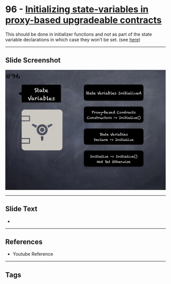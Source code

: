 # 96 - [Initializing state-variables in proxy-based upgradeable contracts](Initializing%20state-variables%20in%20proxy-based%20upgradeable%20contracts.md)
This should be done in initializer functions and not as part of the state variable declarations in which case they won’t be set. (see [here](https://docs.openzeppelin.com/upgrades-plugins/1.x/writing-upgradeable#avoid-initial-values-in-field-declarations))

___
## Slide Screenshot
![096.png](../../images/pitfalls_and_best_practices101/096.png)
___
## Slide Text
- 
___
## References
- Youtube Reference
___
## Tags